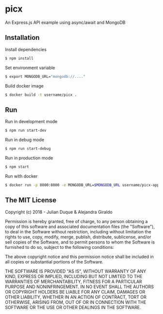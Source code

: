 # picx

An Express.js API example using async/await and MongoDB

## Installation

Install dependencies
``` sh
$ npm install
```

Set environment variable

``` sh
$ export MONGODB_URL="mongodb://...."
```

Build docker image

``` sh
$ docker build -t username/picx .
```

## Run

Run in development mode
``` bash
$ npm run start-dev
```

Run in debug mode
``` sh
$ npm run start-debug
```

Run in production mode
``` sh
$ npm start
```

Run with docker
``` sh
$ docker run -p 8000:8000 -e MONGODB_URL=$MONGODB_URL username/picx-app
```

## The MIT License

Copyright (c) 2018 - Julian Duque & Alejandra Giraldo

Permission is hereby granted, free of charge, to any person obtaining a copy
of this software and associated documentation files (the "Software"), to deal
in the Software without restriction, including without limitation the rights
to use, copy, modify, merge, publish, distribute, sublicense, and/or sell
copies of the Software, and to permit persons to whom the Software is
furnished to do so, subject to the following conditions:

The above copyright notice and this permission notice shall be included in
all copies or substantial portions of the Software.

THE SOFTWARE IS PROVIDED "AS IS", WITHOUT WARRANTY OF ANY KIND, EXPRESS OR
IMPLIED, INCLUDING BUT NOT LIMITED TO THE WARRANTIES OF MERCHANTABILITY,
FITNESS FOR A PARTICULAR PURPOSE AND NONINFRINGEMENT. IN NO EVENT SHALL THE
AUTHORS OR COPYRIGHT HOLDERS BE LIABLE FOR ANY CLAIM, DAMAGES OR OTHER
LIABILITY, WHETHER IN AN ACTION OF CONTRACT, TORT OR OTHERWISE, ARISING FROM,
OUT OF OR IN CONNECTION WITH THE SOFTWARE OR THE USE OR OTHER DEALINGS IN
THE SOFTWARE.
